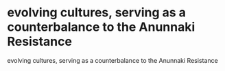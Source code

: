 # evolving cultures, serving as a counterbalance to the Anunnaki Resistance

evolving cultures, serving as a counterbalance to the Anunnaki Resistance